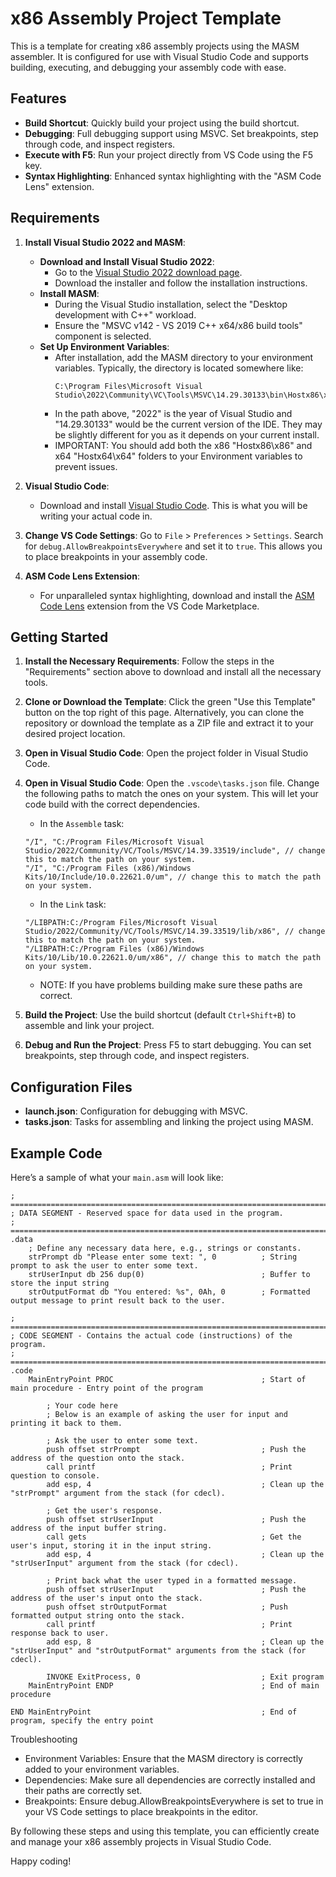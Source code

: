 # x86 Assembly Project Template

This is a template for creating x86 assembly projects using the MASM assembler. It is configured for use with Visual Studio Code and supports building, executing, and debugging your assembly code with ease.

## Features

- **Build Shortcut**: Quickly build your project using the build shortcut.
- **Debugging**: Full debugging support using MSVC. Set breakpoints, step through code, and inspect registers.
- **Execute with F5**: Run your project directly from VS Code using the F5 key.
- **Syntax Highlighting**: Enhanced syntax highlighting with the "ASM Code Lens" extension.

## Requirements

1. **Install Visual Studio 2022 and MASM**:
   - **Download and Install Visual Studio 2022**:
     - Go to the [Visual Studio 2022 download page](https://visualstudio.microsoft.com/vs/).
     - Download the installer and follow the installation instructions.
   - **Install MASM**:
     - During the Visual Studio installation, select the "Desktop development with C++" workload.
     - Ensure the "MSVC v142 - VS 2019 C++ x64/x86 build tools" component is selected.
   - **Set Up Environment Variables**:
     - After installation, add the MASM directory to your environment variables. Typically, the directory is located somewhere like:
       ```
       C:\Program Files\Microsoft Visual Studio\2022\Community\VC\Tools\MSVC\14.29.30133\bin\Hostx86\x86
       ```
     - In the path above, "2022" is the year of Visual Studio and "14.29.30133" would be the current version of the IDE. They may be slightly different for you as it depends on your current install.
     - IMPORTANT: You should add both the x86 "Hostx86\x86" and x64 "Hostx64\x64" folders to your Environment variables to prevent issues.

2. **Visual Studio Code**:
   - Download and install [Visual Studio Code](https://code.visualstudio.com/). This is what you will be writing your actual code in.

3. **Change VS Code Settings**:
    Go to `File` > `Preferences` > `Settings`.
    Search for `debug.AllowBreakpointsEverywhere` and set it to `true`. This allows you to place breakpoints in your assembly code.

4. **ASM Code Lens Extension**:
   - For unparalleled syntax highlighting, download and install the [ASM Code Lens](https://marketplace.visualstudio.com/items?itemName=maziac.asm-code-lens) extension from the VS Code Marketplace.

## Getting Started

1. **Install the Necessary Requirements**:
    Follow the steps in the "Requirements" section above to download and install all the necessary tools.

2. **Clone or Download the Template**:
    Click the green "Use this Template" button on the top right of this page. Alternatively, you can clone the repository or download the template as a ZIP file and extract it to your desired project location.

3. **Open in Visual Studio Code**:
    Open the project folder in Visual Studio Code.

4. **Open in Visual Studio Code**:
    Open the `.vscode\tasks.json` file. Change the following paths to match the ones on your system. This will let your code build with the correct dependencies.
    
    - In the `Assemble` task:
    ```
    "/I", "C:/Program Files/Microsoft Visual Studio/2022/Community/VC/Tools/MSVC/14.39.33519/include", // change this to match the path on your system.
    "/I", "C:/Program Files (x86)/Windows Kits/10/Include/10.0.22621.0/um", // change this to match the path on your system.
    ```
    - In the `Link` task:
    ```
    "/LIBPATH:C:/Program Files/Microsoft Visual Studio/2022/Community/VC/Tools/MSVC/14.39.33519/lib/x86", // change this to match the path on your system.
    "/LIBPATH:C:/Program Files (x86)/Windows Kits/10/Lib/10.0.22621.0/um/x86", // change this to match the path on your system.
    ```
    - NOTE: If you have problems building make sure these paths are correct.

5. **Build the Project**:
    Use the build shortcut (default `Ctrl+Shift+B`) to assemble and link your project.

6. **Debug and Run the Project**:
    Press F5 to start debugging. You can set breakpoints, step through code, and inspect registers.


## Configuration Files

- **launch.json**: Configuration for debugging with MSVC.
- **tasks.json**: Tasks for assembling and linking the project using MASM.

## Example Code

Here’s a sample of what your `main.asm` will look like:

```assembly
; =============================================================================
; DATA SEGMENT - Reserved space for data used in the program.
; =============================================================================
.data
	; Define any necessary data here, e.g., strings or constants.
	strPrompt db "Please enter some text: ", 0          ; String prompt to ask the user to enter some text.
	strUserInput db 256 dup(0)                          ; Buffer to store the input string
	strOutputFormat db "You entered: %s", 0Ah, 0        ; Formatted output message to print result back to the user.

; =============================================================================
; CODE SEGMENT - Contains the actual code (instructions) of the program.
; =============================================================================
.code                   
    MainEntryPoint PROC                                 ; Start of main procedure - Entry point of the program

        ; Your code here
        ; Below is an example of asking the user for input and printing it back to them.

        ; Ask the user to enter some text.
        push offset strPrompt                           ; Push the address of the question onto the stack.
        call printf                                     ; Print question to console.
        add esp, 4                                      ; Clean up the "strPrompt" argument from the stack (for cdecl).

        ; Get the user's response.
        push offset strUserInput                        ; Push the address of the input buffer string.
        call gets                                       ; Get the user's input, storing it in the input string.
        add esp, 4                                      ; Clean up the "strUserInput" argument from the stack (for cdecl).

        ; Print back what the user typed in a formatted message.
        push offset strUserInput                        ; Push the address of the user's input onto the stack.
        push offset strOutputFormat                     ; Push formatted output string onto the stack.
        call printf                                     ; Print response back to user.
        add esp, 8                                      ; Clean up the "strUserInput" and "strOutputFormat" arguments from the stack (for cdecl).

        INVOKE ExitProcess, 0                           ; Exit program
    MainEntryPoint ENDP                                 ; End of main procedure

END MainEntryPoint                                      ; End of program, specify the entry point
```

Troubleshooting

   - Environment Variables: Ensure that the MASM directory is correctly added to your environment variables.
   - Dependencies: Make sure all dependencies are correctly installed and their paths are correctly set.
   - Breakpoints: Ensure debug.AllowBreakpointsEverywhere is set to true in your VS Code settings to place breakpoints in the editor.

By following these steps and using this template, you can efficiently create and manage your x86 assembly projects in Visual Studio Code.

Happy coding!